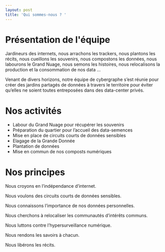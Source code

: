 ```yaml
---
layout: post
title: 'Qui sommes-nous ? '
---
```

# Présentation de l'équipe 

Jardineurs des internets, nous arrachons les trackers, nous plantons les récits, nous cueillons les souvenirs, nous compostons les données, nous labourons le Grand Nuage, nous semons les histoires, nous relocalisons la production et la consommation de nos data …

  
Venant de divers horizons, notre équipe de cybergraphe s’est réunie pour créer des jardins partagés de données à travers le territoire pour éviter qu’elles ne soient toutes entreposées dans des data-center privés.


# Nos activités 

-   Labour du Grand Nuage pour récupérer les souvenirs
-   Préparation du quartier pour l’accueil des data-semences
-   Mise en place de circuits courts de données sensibles
-   Elagage de la Grande Donnée
-   Plantation de données
-   Mise en commun de nos composts numériques

# Nos principes 

Nous croyons en l’indépendance d’internet.

Nous voulons des circuits courts de données sensibles.

Nous connaissons l’importance de nos données personnelles.

Nous cherchons à relocaliser les communautés d’intérêts communs.

Nous luttons contre l’hypersurveillance numérique.

Nous rendons les savoirs à chacun.

Nous libérons les récits.


